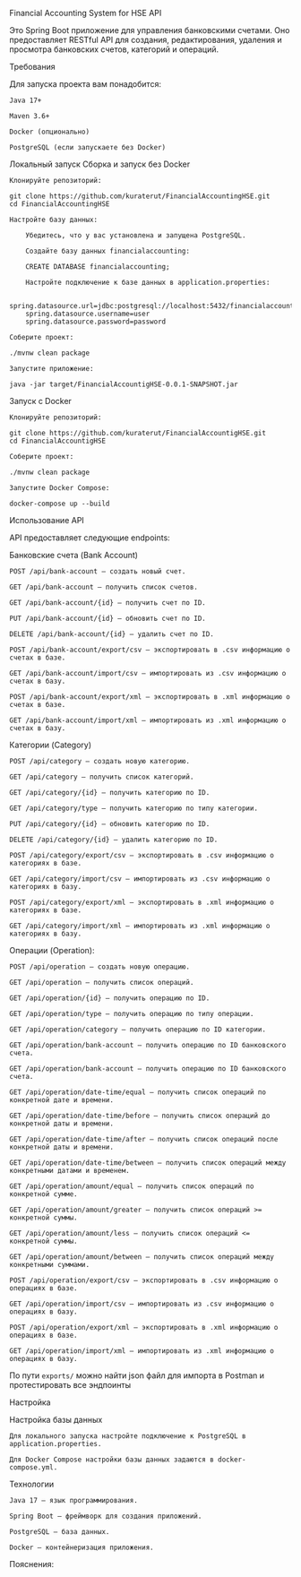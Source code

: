 Financial Accounting System for HSE API

Это Spring Boot приложение для управления банковскими счетами. 
Оно предоставляет RESTful API
для создания, редактирования, удаления и просмотра банковских счетов,
категорий и операций.


Требования

Для запуска проекта вам понадобится:

    Java 17+

    Maven 3.6+

    Docker (опционально)

    PostgreSQL (если запускаете без Docker)

Локальный запуск
Сборка и запуск без Docker

    Клонируйте репозиторий:

    git clone https://github.com/kuraterut/FinancialAccountingHSE.git
    cd FinancialAccountingHSE

    Настройте базу данных:

        Убедитесь, что у вас установлена и запущена PostgreSQL.

        Создайте базу данных financialaccounting:

        CREATE DATABASE financialaccounting;

        Настройте подключение к базе данных в application.properties:

        spring.datasource.url=jdbc:postgresql://localhost:5432/financialaccounting
        spring.datasource.username=user
        spring.datasource.password=password

    Соберите проект:

    ./mvnw clean package

    Запустите приложение:

    java -jar target/FinancialAccountigHSE-0.0.1-SNAPSHOT.jar

    
Запуск с Docker

    Клонируйте репозиторий:

    git clone https://github.com/kuraterut/FinancialAccountigHSE.git
    cd FinancialAccountigHSE

    Соберите проект:

    ./mvnw clean package

    Запустите Docker Compose:

    docker-compose up --build

    
Использование API

API предоставляет следующие endpoints:

Банковские счета (Bank Account)

    POST /api/bank-account — создать новый счет.
    
    GET /api/bank-account — получить список счетов.

    GET /api/bank-account/{id} — получить счет по ID.

    PUT /api/bank-account/{id} — обновить счет по ID.

    DELETE /api/bank-account/{id} — удалить счет по ID.

    POST /api/bank-account/export/csv — экспортировать в .csv информацию о счетах в базе.

    GET /api/bank-account/import/csv — импортировать из .csv информацию о счетах в базу. 

    POST /api/bank-account/export/xml — экспортировать в .xml информацию о счетах в базе.

    GET /api/bank-account/import/xml — импортировать из .xml информацию о счетах в базу. 

Категории (Category)

    POST /api/category — создать новую категорию.
    
    GET /api/category — получить список категорий.

    GET /api/category/{id} — получить категорию по ID.

    GET /api/category/type — получить категорию по типу категории.

    PUT /api/category/{id} — обновить категорию по ID.

    DELETE /api/category/{id} — удалить категорию по ID.

    POST /api/category/export/csv — экспортировать в .csv информацию о категориях в базе.

    GET /api/category/import/csv — импортировать из .csv информацию о категориях в базу. 

    POST /api/category/export/xml — экспортировать в .xml информацию о категориях в базе.

    GET /api/category/import/xml — импортировать из .xml информацию о категориях в базу. 


Операции (Operation):

    POST /api/operation — создать новую операцию.
    
    GET /api/operation — получить список операций.

    GET /api/operation/{id} — получить операцию по ID.

    GET /api/operation/type — получить операцию по типу операции.

    GET /api/operation/category — получить операцию по ID категории.
    
    GET /api/operation/bank-account — получить операцию по ID банковского счета.

    GET /api/operation/bank-account — получить операцию по ID банковского счета.

    GET /api/operation/date-time/equal — получить список операций по конкретной дате и времени.

    GET /api/operation/date-time/before — получить список операций до конкретной даты и времени.

    GET /api/operation/date-time/after — получить список операций после конкретной даты и времени.

    GET /api/operation/date-time/between — получить список операций между конкретными датами и временем.

    GET /api/operation/amount/equal — получить список операций по конкретной сумме.

    GET /api/operation/amount/greater — получить список операций >= конкретной суммы.

    GET /api/operation/amount/less — получить список операций <= конкретной суммы.

    GET /api/operation/amount/between — получить список операций между конкретными суммами.

    POST /api/operation/export/csv — экспортировать в .csv информацию о операциях в базе.

    GET /api/operation/import/csv — импортировать из .csv информацию о операциях в базу. 

    POST /api/operation/export/xml — экспортировать в .xml информацию о операциях в базе.

    GET /api/operation/import/xml — импортировать из .xml информацию о операциях в базу. 

По пути ```exports/``` можно найти json файл для импорта в Postman и протестировать все эндпоинты

Настройка

Настройка базы данных

    Для локального запуска настройте подключение к PostgreSQL в application.properties.

    Для Docker Compose настройки базы данных задаются в docker-compose.yml.


Технологии

    Java 17 — язык программирования.

    Spring Boot — фреймворк для создания приложений.

    PostgreSQL — база данных.

    Docker — контейнеризация приложения.

Пояснения:
